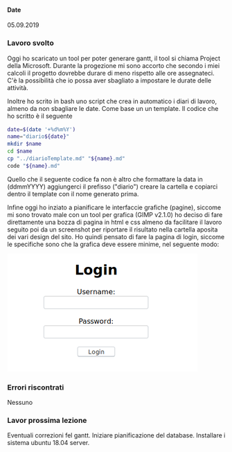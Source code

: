 #### <b>Date</b>
05.09.2019

### <b>Lavoro svolto</b>

Oggi ho scaricato un tool per poter generare gantt, il tool si chiama Project della Microsoft. 
Durante la progezione mi sono accorto che secondo i miei calcoli il progetto dovrebbe durare di meno rispetto alle ore assegnateci. C'è la possibilità che io possa aver sbagliato a impostare le durate delle attività.

Inoltre ho scrito in bash uno script che crea in automatico i diari di lavoro, almeno da non sbagliare le date. Come base un un template. Il codice che ho scritto è il seguente


```bash
date=$(date '+%d%m%Y')
name="diario${date}"
mkdir $name
cd $name
cp "../diarioTemplate.md" "${name}.md"
code "${name}.md"
```
Quello che il seguente codice fa non è altro che formattare la data in (ddmmYYYY) aggiungerci il prefisso ("diario") creare la cartella e copiarci dentro il template con il nome generato prima.

Infine oggi ho inziato a pianificare le interfaccie grafiche (pagine), siccome mi sono trovato male con un tool per grafica (GIMP v2.1.0) ho deciso di fare direttamente una bozza di pagina in html e css almeno da facilitare il lavoro seguito poi da un screenshot per riportare il risultato nella cartella aposita dei vari design del sito.
Ho quindi pensato di fare la pagina di login, siccome le specifiche sono che la grafica deve essere minime, nel seguente modo:

![Login](loginPage.png)

### <b>Errori riscontrati</b>
Nessuno

### <b>Lavor prossima lezione</b>
Eventuali correzioni fel gantt.
Iniziare pianificazione del database.
Installare i sistema ubuntu 18.04 server.